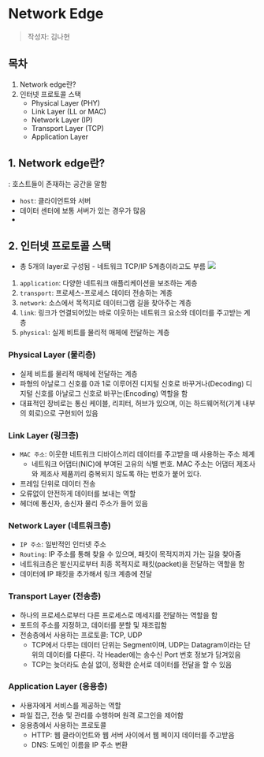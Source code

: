 # Network Edge

> 작성자: 김나현

## 목차

1. Network edge란?
2. 인터넷 프로토콜 스택
   - Physical Layer (PHY)
   - Link Layer (LL or MAC)
   - Network Layer (IP)
   - Transport Layer (TCP)
   - Application Layer

## 1. Network edge란?

: 호스트들이 존재하는 공간을 말함

- `host`: 클라이언트와 서버
- 데이터 센터에 보통 서버가 있는 경우가 많음
-

## 2. 인터넷 프로토콜 스택

- 총 5개의 layer로 구성됨 - 네트워크 TCP/IP 5계층이라고도 부름
  ![](https://velog.velcdn.com/images%2Fsossont%2Fpost%2F11fef490-31f0-456f-b587-4ab4324c0653%2FR1280x0-2.png)

1. `application`: 다양한 네트워크 애플리케이션을 보조하는 계층
2. `transport`: 프로세스-프로세스 데이터 전송하는 계층
3. `network`: 소스에서 목적지로 데이터그램 길을 찾아주는 계층
4. `link`: 링크가 연결되어있는 바로 이웃하는 네트워크 요소와 데이터를 주고받는 계층
5. `physical`: 실제 비트를 물리적 매체에 전달하는 계층

### Physical Layer (물리층)

- 실제 비트를 물리적 매체에 전달하는 계층
- 파형의 아날로그 신호를 0과 1로 이루어진 디지털 신호로 바꾸거나(Decoding) 디지털 신호를 아날로그 신호로 바꾸는(Encoding) 역할을 함
- 대표적인 장비로는 통신 케이블, 리피터, 허브가 있으며, 이는 하드웨어적(기계 내부의 회로)으로 구현되어 있음

### Link Layer (링크층)

- `MAC 주소`: 이웃한 네트워크 디바이스끼리 데이터를 주고받을 때 사용하는 주소 체계
  - 네트워크 어댑터(NIC)에 부여된 고유의 식별 번호. MAC 주소는 어댑터 제조사와 제조사 제품끼리 중복되지 않도록 하는 번호가 붙어 있다.
- 프레임 단위로 데이터 전송
- 오류없이 안전하게 데이터를 보내는 역할
- 헤더에 통신자, 송신자 물리 주소가 들어 있음

### Network Layer (네트워크층)

- `IP 주소`: 일반적인 인터넷 주소
- `Routing`: IP 주소를 통해 찾을 수 있으며, 패킷이 목적지까지 가는 길을 찾아줌
- 네트워크층은 발신지로부터 최종 목적지로 패킷(packet)을 전달하는 역할을 함
- 데이터에 IP 패킷을 추가해서 링크 계층에 전달

### Transport Layer (전송층)

- 하나의 프로세스로부터 다른 프로세스로 메세지를 전달하는 역할을 함
- 포트의 주소를 지정하고, 데이터를 분할 및 재조립함
- 전송층에서 사용하는 프로토콜: TCP, UDP
  - TCP에서 다루는 데이터 단위는 Segment이며, UDP는 Datagram이라는 단위의 데이터를 다룬다. 각 Header에는 송수신 Port 번호 정보가 담겨있음
  - TCP는 늦더라도 손실 없이, 정확한 순서로 데이터를 전달을 할 수 있음

### Application Layer (응용층)

- 사용자에게 서비스를 제공하는 역할
- 파일 접근, 전송 및 관리를 수행하며 원격 로그인을 제어함
- 응용층에서 사용하는 프로토콜
  - HTTP: 웹 클라이언트와 웹 서버 사이에서 웹 페이지 데이터를 주고받음
  - DNS: 도메인 이름을 IP 주소 변환
